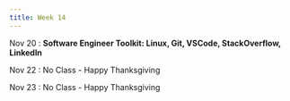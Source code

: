 ```yaml
---
title: Week 14
---
```


Nov 20
: **Software Engineer Toolkit: Linux, Git, VSCode, StackOverflow, LinkedIn**
  
Nov 22
: No Class - Happy Thanksgiving

Nov 23
: No Class - Happy Thanksgiving
